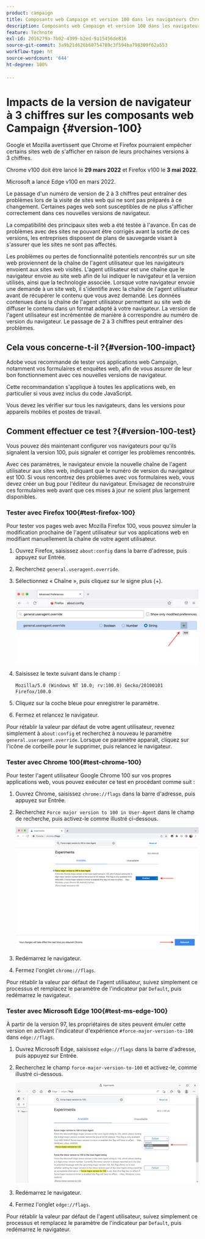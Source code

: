 ```yaml
---
product: campaign
title: Composants web Campaign et version 100 dans les navigateurs Chrome, Firefox et Edge
description: Composants web Campaign et version 100 dans les navigateurs Chrome, Firefox et Edge
feature: Technote
exl-id: 2016279a-7b02-4399-b2ed-9a15456de816
source-git-commit: 3a9b21d626b60754789c3f594ba798309f62a553
workflow-type: ht
source-wordcount: '644'
ht-degree: 100%

---
```


# Impacts de la version de navigateur à 3 chiffres sur les composants web Campaign {#version-100}

Google et Mozilla avertissent que Chrome et Firefox pourraient empêcher certains sites web de s&#39;afficher en raison de leurs prochaines versions à 3 chiffres.

Chrome v100 doit être lancé le **29 mars 2022** et Firefox v100 le **3 mai 2022**.

Microsoft a lancé Edge v100 en mars 2022.

Le passage d&#39;un numéro de version de 2 à 3 chiffres peut entraîner des problèmes lors de la visite de sites web qui ne sont pas préparés à ce changement. Certaines pages web sont susceptibles de ne plus s&#39;afficher correctement dans ces nouvelles versions de navigateur.

La compatibilité des principaux sites web a été testée à l&#39;avance. En cas de problèmes avec des sites ne pouvant être corrigés avant la sortie de ces versions, les entreprises disposent de plans de sauvegarde visant à s&#39;assurer que les sites ne sont pas affectés.

Les problèmes ou pertes de fonctionnalité potentiels rencontrés sur un site web proviennent de la chaîne de l&#39;agent utilisateur que les navigateurs envoient aux sites web visités. L&#39;agent utilisateur est une chaîne que le navigateur envoie au site web afin de lui indiquer le navigateur et la version utilisés, ainsi que la technologie associée. Lorsque votre navigateur envoie une demande à un site web, il s&#39;identifie avec la chaîne de l&#39;agent utilisateur avant de récupérer le contenu que vous avez demandé. Les données contenues dans la chaîne de l&#39;agent utilisateur permettent au site web de diffuser le contenu dans un format adapté à votre navigateur. La version de l&#39;agent utilisateur est incrémentée de manière à correspondre au numéro de version du navigateur. Le passage de 2 à 3 chiffres peut entraîner des problèmes.

## Cela vous concerne-t-il ?{#version-100-impact}

Adobe vous recommande de tester vos applications web Campaign, notamment vos formulaires et enquêtes web, afin de vous assurer de leur bon fonctionnement avec ces nouvelles versions de navigateur.

Cette recommandation s&#39;applique à toutes les applications web, en particulier si vous avez inclus du code JavaScript.

Vous devez les vérifier sur tous les navigateurs, dans les versions pour appareils mobiles et postes de travail.

## Comment effectuer ce test ?{#version-100-test}

Vous pouvez dès maintenant configurer vos navigateurs pour qu&#39;ils signalent la version 100, puis signaler et corriger les problèmes rencontrés.

Avec ces paramètres, le navigateur envoie la nouvelle chaîne de l&#39;agent utilisateur aux sites web, indiquant que le numéro de version du navigateur est 100. Si vous rencontrez des problèmes avec vos formulaires web, vous devez créer un bug pour l&#39;éditeur du navigateur. Envisagez de reconstruire ces formulaires web avant que ces mises à jour ne soient plus largement disponibles.

### Tester avec Firefox 100{#test-firefox-100}

Pour tester vos pages web avec Mozilla Firefox 100, vous pouvez simuler la modification prochaine de l&#39;agent utilisateur sur vos applications web en modifiant manuellement la chaîne de votre agent utilisateur.

1. Ouvrez Firefox, saisissez `about:config` dans la barre d&#39;adresse, puis appuyez sur Entrée.
1. Recherchez `general.useragent.override`.
1. Sélectionnez « Chaîne », puis cliquez sur le signe plus (+).

   ![](assets/force-user-agent-firefox.png)

1. Saisissez le texte suivant dans le champ :

   ```
   Mozilla/5.0 (Windows NT 10.0; rv:100.0) Gecko/20100101 Firefox/100.0
   ```

1. Cliquez sur la coche bleue pour enregistrer le paramètre.
1. Fermez et relancez le navigateur.

Pour rétablir la valeur par défaut de votre agent utilisateur, revenez simplement à `about:config` et recherchez à nouveau le paramètre `general.useragent.override`.  Lorsque ce paramètre apparaît, cliquez sur l&#39;icône de corbeille pour le supprimer, puis relancez le navigateur.

### Tester avec Chrome 100{#test-chrome-100}

Pour tester l&#39;agent utilisateur Google Chrome 100 sur vos propres applications web, vous pouvez exécuter ce test en procédant comme suit :

1. Ouvrez Chrome, saisissez `chrome://flags` dans la barre d&#39;adresse, puis appuyez sur Entrée.
1. Recherchez `Force major version to 100 in User-Agent` dans le champ de recherche, puis activez-le comme illustré ci-dessous.

   ![](assets/force-user-agent-chrome.png)

1. Redémarrez le navigateur.
1. Fermez l&#39;onglet `chrome://flags`.

Pour rétablir la valeur par défaut de l&#39;agent utilisateur, suivez simplement ce processus et remplacez le paramètre de l&#39;indicateur par `Default`, puis redémarrez le navigateur.


### Tester avec Microsoft Edge 100{#test-ms-edge-100}

À partir de la version 97, les propriétaires de sites peuvent émuler cette version en activant l&#39;indicateur d&#39;expérience `#force-major-version-to-100` dans `edge://flags`.

1. Ouvrez Microsoft Edge, saisissez `edge://flags` dans la barre d&#39;adresse, puis appuyez sur Entrée.
1. Recherchez le champ `force-major-version-to-100` et activez-le, comme illustré ci-dessous.

   ![](assets/force-user-agent-edge.png)

1. Redémarrez le navigateur.
1. Fermez l&#39;onglet `edge://flags`.

Pour rétablir la valeur par défaut de l&#39;agent utilisateur, suivez simplement ce processus et remplacez le paramètre de l&#39;indicateur par `Default`, puis redémarrez le navigateur.
